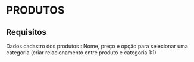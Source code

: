 # PRODUTOS

## Requisitos

Dados cadastro dos produtos : Nome, preço e opção para selecionar uma categoria (criar relacionamento entre produto e categoria 1:1)
